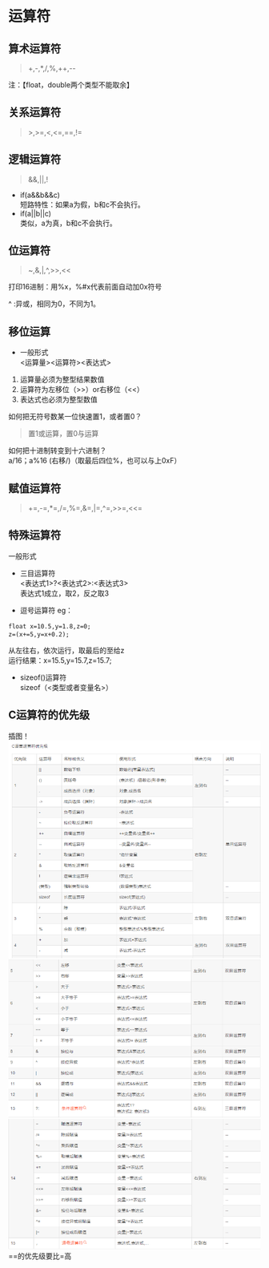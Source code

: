 # **运算符**

## **算术运算符**
> +,-,*,/,%,++,--  

注：【float，double两个类型不能取余】

## **关系运算符**
> \>,>=,<,<=,==,!=


## **逻辑运算符**
> &&,||,!  

- if(a&&b&&c)  
短路特性：如果a为假，b和c不会执行。  
- if(a||b||c)  
类似，a为真，b和c不会执行。  

## **位运算符**
> ~,&,|,^,>>,<<  

打印16进制：用%x，%#x代表前面自动加0x符号

^ :异或，相同为0，不同为1。

## **移位运算**
- 一般形式  
<运算量><运算符><表达式>
1. 运算量必须为整型结果数值
2. 运算符为左移位（>>）or右移位（<<）
3. 表达式也必须为整型数值

如何把无符号数某一位快速置1，或者置0？
> 置1或运算，置0与运算


如何把十进制转变到十六进制？  
a/16；a%16   (右移/)（取最后四位%，也可以与上0xF）

## **赋值运算符** 
> +=,-=,*=,/=,%=,&=,|=,^=,>>=,<<=  

## **特殊运算符**
一般形式
- 三目运算符  
<表达式1>?<表达式2>:<表达式3>  
表达式1成立，取2，反之取3

- 逗号运算符
eg：
```
float x=10.5,y=1.8,z=0;
z=(x+=5,y=x+0.2);
```
从左往右，依次运行，取最后的至给z   
运行结果：x=15.5,y=15.7,z=15.7;  

- sizeof()运算符  
sizeof（<类型或者变量名>）

## **C运算符的优先级**
插图！  
![1](./picture/4_1.png)  
![1](./picture/4_2.png)  
![2](./picture/4_3.png)
==的优先级要比=高




